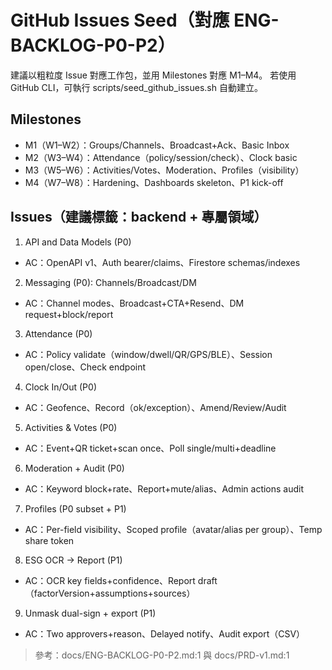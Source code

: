 # GitHub Issues Seed（對應 ENG-BACKLOG-P0-P2）

建議以粗粒度 Issue 對應工作包，並用 Milestones 對應 M1–M4。
若使用 GitHub CLI，可執行 scripts/seed_github_issues.sh 自動建立。

## Milestones

- M1（W1–W2）：Groups/Channels、Broadcast+Ack、Basic Inbox
- M2（W3–W4）：Attendance（policy/session/check）、Clock basic
- M3（W5–W6）：Activities/Votes、Moderation、Profiles（visibility）
- M4（W7–W8）：Hardening、Dashboards skeleton、P1 kick-off

## Issues（建議標籤：backend + 專屬領域）

1) API and Data Models (P0)
- AC：OpenAPI v1、Auth bearer/claims、Firestore schemas/indexes

2) Messaging (P0): Channels/Broadcast/DM
- AC：Channel modes、Broadcast+CTA+Resend、DM request+block/report

3) Attendance (P0)
- AC：Policy validate（window/dwell/QR/GPS/BLE）、Session open/close、Check endpoint

4) Clock In/Out (P0)
- AC：Geofence、Record（ok/exception）、Amend/Review/Audit

5) Activities & Votes (P0)
- AC：Event+QR ticket+scan once、Poll single/multi+deadline

6) Moderation + Audit (P0)
- AC：Keyword block+rate、Report+mute/alias、Admin actions audit

7) Profiles (P0 subset + P1)
- AC：Per-field visibility、Scoped profile（avatar/alias per group）、Temp share token

8) ESG OCR → Report (P1)
- AC：OCR key fields+confidence、Report draft（factorVersion+assumptions+sources）

9) Unmask dual-sign + export (P1)
- AC：Two approvers+reason、Delayed notify、Audit export（CSV）

> 參考：docs/ENG-BACKLOG-P0-P2.md:1 與 docs/PRD-v1.md:1


